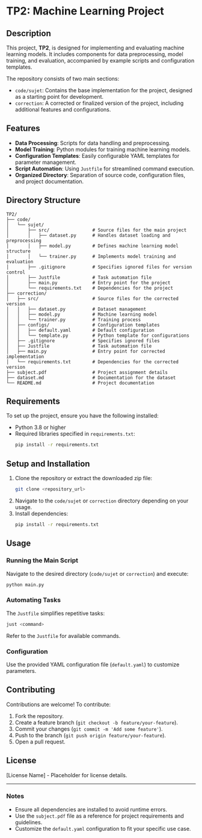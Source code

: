 
# TP2: Machine Learning Project

## Description
This project, **TP2**, is designed for implementing and evaluating machine learning models. It includes components for data preprocessing, model training, and evaluation, accompanied by example scripts and configuration templates.

The repository consists of two main sections:
- `code/sujet`: Contains the base implementation for the project, designed as a starting point for development.
- `correction`: A corrected or finalized version of the project, including additional features and configurations.

## Features
- **Data Processing**: Scripts for data handling and preprocessing.
- **Model Training**: Python modules for training machine learning models.
- **Configuration Templates**: Easily configurable YAML templates for parameter management.
- **Script Automation**: Using `Justfile` for streamlined command execution.
- **Organized Directory**: Separation of source code, configuration files, and project documentation.

## Directory Structure
```
TP2/
├── code/
│   └── sujet/
│       ├── src/                # Source files for the main project
│       │   ├── dataset.py      # Handles dataset loading and preprocessing
│       │   ├── model.py        # Defines machine learning model structure
│       │   └── trainer.py      # Implements model training and evaluation
│       ├── .gitignore          # Specifies ignored files for version control
│       ├── Justfile            # Task automation file
│       ├── main.py             # Entry point for the project
│       └── requirements.txt    # Dependencies for the project
├── correction/
│   ├── src/                    # Source files for the corrected version
│   │   ├── dataset.py          # Dataset management
│   │   ├── model.py            # Machine learning model
│   │   └── trainer.py          # Training process
│   ├── configs/                # Configuration templates
│   │   ├── default.yaml        # Default configuration
│   │   └── template.py         # Python template for configurations
│   ├── .gitignore              # Specifies ignored files
│   ├── Justfile                # Task automation file
│   ├── main.py                 # Entry point for corrected implementation
│   └── requirements.txt        # Dependencies for the corrected version
├── subject.pdf                 # Project assignment details
├── dataset.md                  # Documentation for the dataset
└── README.md                   # Project documentation
```

## Requirements
To set up the project, ensure you have the following installed:
- Python 3.8 or higher
- Required libraries specified in `requirements.txt`:
  ```bash
  pip install -r requirements.txt
  ```

## Setup and Installation
1. Clone the repository or extract the downloaded zip file:
   ```bash
   git clone <repository_url>
   ```
2. Navigate to the `code/sujet` or `correction` directory depending on your usage.
3. Install dependencies:
   ```bash
   pip install -r requirements.txt
   ```

## Usage
### Running the Main Script
Navigate to the desired directory (`code/sujet` or `correction`) and execute:
```bash
python main.py
```

### Automating Tasks
The `Justfile` simplifies repetitive tasks:
```bash
just <command>
```
Refer to the `Justfile` for available commands.

### Configuration
Use the provided YAML configuration file (`default.yaml`) to customize parameters.

## Contributing
Contributions are welcome! To contribute:
1. Fork the repository.
2. Create a feature branch (`git checkout -b feature/your-feature`).
3. Commit your changes (`git commit -m 'Add some feature'`).
4. Push to the branch (`git push origin feature/your-feature`).
5. Open a pull request.

## License
[License Name] - Placeholder for license details.

---

### Notes
- Ensure all dependencies are installed to avoid runtime errors.
- Use the `subject.pdf` file as a reference for project requirements and guidelines.
- Customize the `default.yaml` configuration to fit your specific use case.
